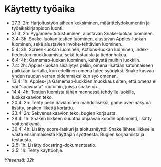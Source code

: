 # Käytetty työaika

- 27.3: 2h: Harjoitustyön aiheen keksiminen, määrittelydokumentin ja työaikakirjanpidon luonti.
- 31.3: 2h: Pygameen tutustuminen, alustavan Snake-luokan luominen.
- 3.4: 3h: Snake-luokan testien luominen, alustavan Apples-luokan luominen, sekä alustavien invoke-tehtävien luominen.
- 5.4: 3h: Screen-luokan luominen, Actions-luokan luominen, index-tiedoston muokkaamista, sekä testausta ja tiedonhakua.
- 6.4: 4h: Gamemap-luokan luominen, kehitystä muihin luokkiin.
- 7.4: 2h: Apples-luokan sisällytys peliin, omena lisätään satunnaiseen paikkaan kartalla, kun edellinen omena tulee syödyksi. Snake kasvaa yhden ruudun verran pidemmäksi kun syö omenan.
- 13.4: 1h: Apples- ja Gamemap-luokkien muokkaus siten, että omena ei voi "spawnata" ruutuihin, joissa snake on.
- 14.4: 4h: Testien luomista tähän mennessä tehdyille luokille, luokkakaavion teko.
- 20.4: 2h: Tehty pelin häviäminen mahdolliseksi, game over-näkymä lisätty, snaken liikettä korjattu.
- 23.4: 2h: Sekvenssikaavion teko, bugien korjausta.
- 28.4: 1h: Snaken liikkeen suuntaa ohjaavan koodin optimointi, lisätty voittonäkymä.
- 30.4: 4h: Lisätty score-laskuri ja aloitusnäyttö. Snake lähtee liikkeelle vasta ensimmäisestä käyttäjän syötteestä. Bugien korjaamista ja testausta.
- 2.5: 1h: Lisätty docstring-dokumentaatio.
- 3.5: 1h: Tehty käyttöohje.

*Yhteensä: 32h*
